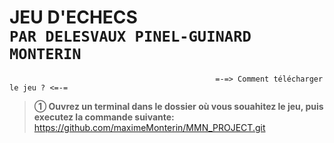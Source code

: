 **JEU D'ECHECS**\
 ```PAR DELESVAUX PINEL-GUINARD MONTERIN```
 =

```
                                              =-=> Comment télécharger le jeu ? <=-=
```

> __➀ Ouvrez un terminal dans le dossier où vous souahitez le jeu, puis executez la commande suivante:__\
> https://github.com/maximeMonterin/MMN_PROJECT.git
 

